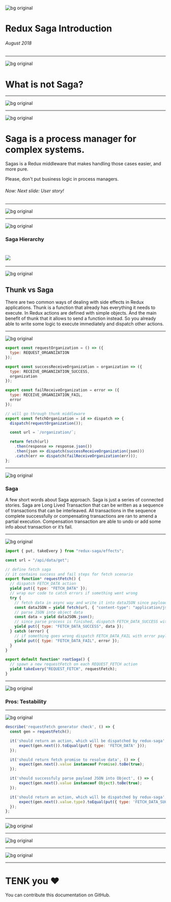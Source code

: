 ![bg original](first-bg.png)

# Redux Saga Introduction

###### August 2018

---

![bg original](second-bg.png)

# What is not Saga?

---

![bg original](whatsnot.png)

---

![bg original](second-bg.png)

# Saga is a process manager for complex systems.

Sagas is a Redux middleware that makes handling those cases easier, and more pure.

Please, don't put business logic in process managers.

###### Now: Next slide: User story!

---

![bg original](productcycle.png)

---

![bg original](second-bg.png)

### Saga Hierarchy

# ![](sagadetails.png)

---

![bg original](second-bg.png)

## Thunk vs Saga

There are two common ways of dealing with side effects in Redux applications. Thunk is a function that already has everything it needs to execute. In Redux actions are defined with simple objects. And the main benefit of thunk that it allows to send a function instead. So you already able to write some logic to execute immediately and dispatch other actions.

---

![bg original](second-bg.png)

```js
export const requestOrganization = () => ({
  type: REQUEST_ORGANIZATION
});

export const successReceiveOrganization = organization => ({
  type: RECEIVE_ORGANIZATION_SUCCESS,
  organization
});

export const failReceiveOrganization = error => ({
  type: RECEIVE_ORGANIZATION_FAIL,
  error
});

// will go through thunk middleware
export const fetchOrganization = id => dispatch => {
  dispatch(requestOrganization());

  const url = `/organization/`;

  return fetch(url)
    .then(response => response.json())
    .then(json => dispatch(successReceiveOrganization(json)))
    .catch(err => dispatch(failReceiveOrganization(err)));
};
```

---

![bg original](second-bg.png)

### Saga

A few short words about Saga approach. Saga is just a series of connected stories. Saga are Long Lived Transaction that can be written as a sequence of transactions that can be interleaved. All transactions in the sequence complete successfully or compensating transactions are ran to amend a partial execution. Compensation transaction are able to undo or add some info about transaction or it’s fail.

---

![bg original](second-bg.png)

```js
import { put, takeEvery } from "redux-saga/effects";

const url = "/api/data/get";

// define fetch saga
// it contains success and fail steps for fetch scenario
export function* requestFetch() {
  // dispatch FETCH_DATA action
  yield put({ type: "FETCH_DATA" });
  // wrap our code to catch errors if something went wrong
  try {
    // fetch data in async way and write it into dataJSON since payload is resolved (2)
    const dataJSON = yield fetch(url, { "content-type": "application/json" });
    // parse JSON into object data
    const data = yield dataJSON.json();
    // since parse process is finished, dispatch FETCH_DATA_SUCCESS with payload
    yield put({ type: "FETCH_DATA_SUCCESS", data });
  } catch (error) {
    // if something goes wrong dispatch FETCH_DATA_FAIL with error payload to handle it outside
    yield put({ type: "FETCH_DATA_FAIL", error });
  }
}

export default function* rootSaga() {
  // spawn a new requestFetch on each REQUEST_FETCH action
  yield takeEvery("REQUEST_FETCH", requestFetch);
}
```

---

![bg original](second-bg.png)

### Pros: Testability

---

![bg original](second-bg.png)

```js
describe('requestFetch generator check', () => {
  const gen = requestFetch();

  it('should return an action, which will be dispatched by redux-saga', () => {
      expect(gen.next()).toEqual(put({ type: 'FETCH_DATA' }));
  });

  it('should return fetch promise to resolve data', () => {
      expect(gen.next().value instanceof Promise).toBe(true);
  });

  it('should successfuly parse payload JSON into Object', () => {
      expect(gen.next().value instanceof Object).toBe(true);
  });

  it('should return an action, which will be dispatched by redux-saga', () => {
      expect(gen.next().value.type).toEqual(put({ type: 'FETCH_DATA_SUCCESS', {} }).type);
  });
};

```

---

![bg original](monitors.png)

---

![bg original](monitors2.png)

---

![bg original](sagaend.png)

---

# TENK you :heart:

You can contribute this documentation on GitHub.
